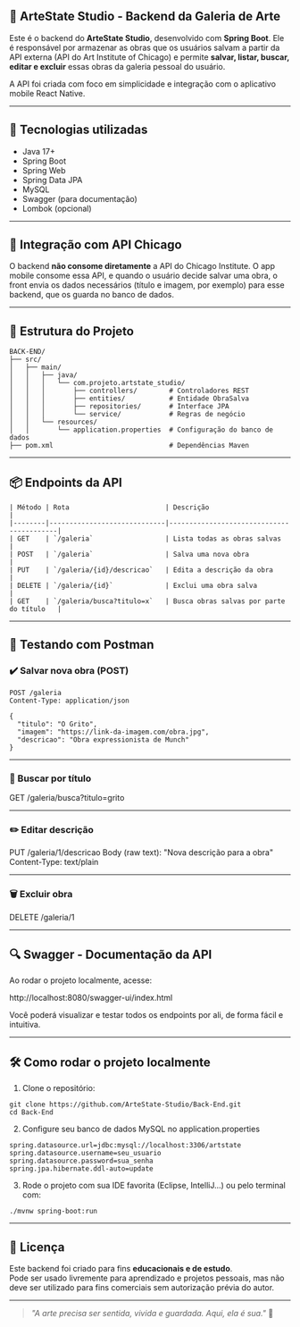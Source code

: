 ## 🎨 ArteState Studio - Backend da Galeria de Arte

Este é o backend do **ArteState Studio**, desenvolvido com **Spring Boot**. Ele é responsável por armazenar as obras que os usuários salvam a partir da API externa (API do Art Institute of Chicago) e permite **salvar, listar, buscar, editar e excluir** essas obras da galeria pessoal do usuário.

A API foi criada com foco em simplicidade e integração com o aplicativo mobile React Native.

---

## 🚀 Tecnologias utilizadas

- Java 17+
- Spring Boot
- Spring Web
- Spring Data JPA
- MySQL
- Swagger (para documentação)
- Lombok (opcional)

---

## 🔗 Integração com API Chicago

O backend **não consome diretamente** a API do Chicago Institute. O app mobile consome essa API, e quando o usuário decide salvar uma obra, o front envia os dados necessários (título e imagem, por exemplo) para esse backend, que os guarda no banco de dados.

---

## 📁 Estrutura do Projeto

```
BACK-END/
├── src/
│   ├── main/
│   │   ├── java/
│   │   │   └── com.projeto.artstate_studio/
│   │   │       ├── controllers/        # Controladores REST
│   │   │       ├── entities/           # Entidade ObraSalva
│   │   │       ├── repositories/       # Interface JPA
│   │   │       └── service/            # Regras de negócio
│   │   └── resources/
│   │       └── application.properties  # Configuração do banco de dados
├── pom.xml                             # Dependências Maven
```
---

## 📦 Endpoints da API
````
| Método | Rota                        | Descrição                                |
|--------|-----------------------------|------------------------------------------|
| GET    | `/galeria`                  | Lista todas as obras salvas              |
| POST   | `/galeria`                  | Salva uma nova obra                      |
| PUT    | `/galeria/{id}/descricao`   | Edita a descrição da obra                |
| DELETE | `/galeria/{id}`             | Exclui uma obra salva                    |
| GET    | `/galeria/busca?titulo=x`   | Busca obras salvas por parte do título   |
````
---

## 🧪 Testando com Postman

### ✔️ Salvar nova obra (POST)
````
POST /galeria
Content-Type: application/json

{
  "titulo": "O Grito",
  "imagem": "https://link-da-imagem.com/obra.jpg",
  "descricao": "Obra expressionista de Munch"
}
````
---

### 📃 Buscar por título

GET /galeria/busca?titulo=grito

---

### ✏️ Editar descrição

PUT /galeria/1/descricao
Body (raw text): "Nova descrição para a obra"
Content-Type: text/plain

---

### 🗑️ Excluir obra

DELETE /galeria/1

---

## 🔍 Swagger - Documentação da API

Ao rodar o projeto localmente, acesse:

http://localhost:8080/swagger-ui/index.html

Você poderá visualizar e testar todos os endpoints por ali, de forma fácil e intuitiva.

---

## 🛠️ Como rodar o projeto localmente

1. Clone o repositório:
````
git clone https://github.com/ArteState-Studio/Back-End.git
cd Back-End
````

2. Configure seu banco de dados MySQL no application.properties
````
spring.datasource.url=jdbc:mysql://localhost:3306/artstate
spring.datasource.username=seu_usuario
spring.datasource.password=sua_senha
spring.jpa.hibernate.ddl-auto=update
````

3. Rode o projeto com sua IDE favorita (Eclipse, IntelliJ...) ou pelo terminal com:
````
./mvnw spring-boot:run
````
---

## 📝 Licença

Este backend foi criado para fins **educacionais e de estudo**.  
Pode ser usado livremente para aprendizado e projetos pessoais, mas não deve ser utilizado para fins comerciais sem autorização prévia do autor.

---

> _"A arte precisa ser sentida, vivida e guardada. Aqui, ela é sua."_ 🎨
